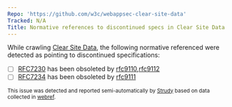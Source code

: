 ```yaml
---
Repo: 'https://github.com/w3c/webappsec-clear-site-data'
Tracked: N/A
Title: Normative references to discontinued specs in Clear Site Data
---
```


While crawling [Clear Site Data](https://w3c.github.io/webappsec-clear-site-data/), the following normative referenced were detected as pointing to discontinued specifications:
* [ ] [RFC7230](https://httpwg.org/specs/rfc7230.html) has been obsoleted by [rfc9110](https://httpwg.org/specs/rfc9110.html),[rfc9112](https://httpwg.org/specs/rfc9112.html)
* [ ] [RFC7234](https://httpwg.org/specs/rfc7234.html) has been obsoleted by [rfc9111](https://httpwg.org/specs/rfc9111.html)

<sub>This issue was detected and reported semi-automatically by [Strudy](https://github.com/w3c/strudy/) based on data collected in [webref](https://github.com/w3c/webref/).</sub>
